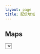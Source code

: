 ```yaml
---
layout: page
title: 配信地域
---
```


<h2>Maps</h2>

<select id="area_box"></select>

<ul id="map_list"></ul>

<div id="map_container">
  <div id="map"></div>
</div>

<script src="https://maps.google.com/maps/api/js?sensor=true&callback=initMap" async defer></script>
<script src="https://cdn.jsdelivr.net/npm/@googlemaps/markermanager/dist/index.umd.min.js"></script>
<script type="text/javascript">
let areas = {
  '日本': [38.474917, 136.549228, 5],
  '北米': [39.878114, -96.629798, 4],
};
document.addEventListener('DOMContentLoaded', () => {
  let elem = document.getElementById('area_box');
  Object.keys(areas).forEach(a => {
    let op = document.createElement('option');
    op.appendChild(document.createTextNode(a));
    elem.appendChild(op);
  });
  elem.addEventListener('change', () => {
    initMap(elem.value);
  }, false);
}, false);
function initMap(ar='日本') {
  let ct = areas[ar];
  let map = new google.maps.Map(document.getElementById('map'), {
    center: new google.maps.LatLng(ct[0], ct[1]),
    mapTypeId: google.maps.MapTypeId.ROADMAP,
    zoom: ct[2],
  });
  let infowindow = null;
  let baseurl = location.href.split(/\//);
  baseurl.pop();
  baseurl = baseurl.join('/');
  let mgr = new google.maps.plugins.markermanager.MarkerManager(map, {});
  google.maps.event.addListener(mgr, 'loaded', () => {
    let ml = document.getElementById('map_list');
    ml.innerHTML = '';
    let list = {{site.maps|jsonify}}.filter(l => {
      return l.area === ar;
    }).filter(l => {
      return (l.cid || l.uid);
    });
    list.sort((a, b) => a.lng < b.lng);
    list.forEach(l => {
      ml.insertAdjacentHTML(
        'beforeend',
        `<li><a href='${baseurl}${l.url}'>${l.title}</a></li>`,
      );
    });
    list = list.map(l => {
      let marker = new google.maps.Marker({
        position: new google.maps.LatLng(l.lat, l.lng),
        title: l.title,
      });
      google.maps.event.addListener(marker, 'click', () => {
        if (infowindow) infowindow.close();
        infowindow = new google.maps.InfoWindow({
          content:`<a href='${baseurl}${l.url}'>${l.title}</a><br>${l.tags}`,
        });
        infowindow.open(map, marker);
      });
      return marker;
    });
    mgr.addMarkers(list, 3);
    mgr.refresh();
  });
}
</script>
